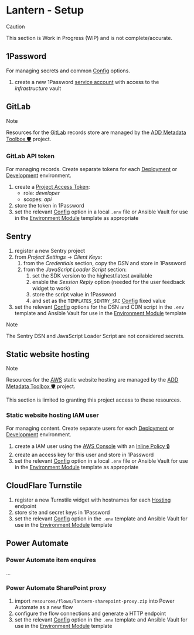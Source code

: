 # Lantern - Setup

> [!CAUTION]
> This section is Work in Progress (WIP) and is not complete/accurate.

## 1Password

For managing secrets and common [Config](/docs/config.md) options.

1. create a new 1Password [service account](https://developer.1password.com/docs/service-accounts/) with access to the
  *infrastructure* vault

## GitLab

> [!NOTE]
> Resources for the [GitLab](/docs/architecture.md#gitlab) records store are managed by the
> [ADD Metadata Toolbox 🛡️](https://gitlab.data.bas.ac.uk/MAGIC/add-metadata-toolbox/-/blob/main/docs/setup.md) project.

### GitLab API token

For managing records. Create separate tokens for each [Deployment](/docs/deployment.md) or [Development](/docs/dev.md)
environment.

1. create a [Project Access Token](https://gitlab.data.bas.ac.uk/felnne/lantern-records-exp/-/settings/access_tokens):
   - role: *developer*
   - scopes: *api*
2. store the token in 1Password
3. set the relevant [Config](/docs/config.md) option in a local `.env` file or Ansible Vault for use in the
  [Environment Module](/docs/deployment.md#environment-module) template as appropriate

## Sentry

1. register a new Sentry project
2. from *Project Settings* -> *Client Keys*:
   1. from the *Credentials* section, copy the *DSN* and store in 1Password
   2. from the *JavaScript Loader Script* section:
      1. set the SDK version to the highest/latest available
      2. enable the *Session Reply* option (needed for the user feedback widget to work)
      3. store the script value in 1Password
      4. and set as the `TEMPLATES_SENTRY_SRC` [Config](/docs/config.md) fixed value
3. set the relevant [Config](/docs/config.md) options for the DSN and CDN script in the `.env` template and Ansible
   Vault for use in the [Environment Module](/docs/deployment.md#environment-module) template

> [!NOTE]
> The Sentry DSN and JavaScript Loader Script are not considered secrets.

## Static website hosting

> [!NOTE]
> Resources for the [AWS](/docs/architecture.md#amazon-s3) static website hosting are managed by the
> [ADD Metadata Toolbox 🛡️](https://gitlab.data.bas.ac.uk/MAGIC/add-metadata-toolbox/-/blob/main/docs/setup.md) project.
>
> This section is limited to granting this project access to these resources.

### Static website hosting IAM user

For managing content. Create separate users for each [Deployment](/docs/deployment.md) or [Development](/docs/dev.md)
environment.

1. create a IAM user using the [AWS Console](http://console.aws.amazon.com) with an
   [Inline Policy 🔒](https://start.1password.com/open/i?a=QSB6V7TUNVEOPPPWR6G7S2ARJ4&v=k34cpwfkqaxp2r56u4aklza6ni&i=6wawslwrjk42cbff7qanfswz6q&h=magic.1password.eu)
2. create an access key for this user and store in 1Password
3. set the relevant [Config](/docs/config.md) option in a local `.env` file or Ansible Vault for use in the
   [Environment Module](/docs/deployment.md#environment-module) template as appropriate

## CloudFlare Turnstile

1. register a new Turnstile widget with hostnames for each [Hosting](/docs/infrastructure.md#hosting) endpoint
2. store site and secret keys in 1Password
3. set the relevant [Config](/docs/config.md) option in the `.env` template and Ansible Vault for use in the
   [Environment Module](/docs/deployment.md#environment-module) template

## Power Automate

### Power Automate item enquires

...

### Power Automate SharePoint proxy

1. import `resources/flows/lantern-sharepoint-proxy.zip` into Power Automate as a new flow
2. configure the flow connections and generate a HTTP endpoint
3. set the relevant [Config](/docs/config.md) option in the `.env` template and Ansible Vault for use in the
   [Environment Module](/docs/deployment.md#environment-module) template
